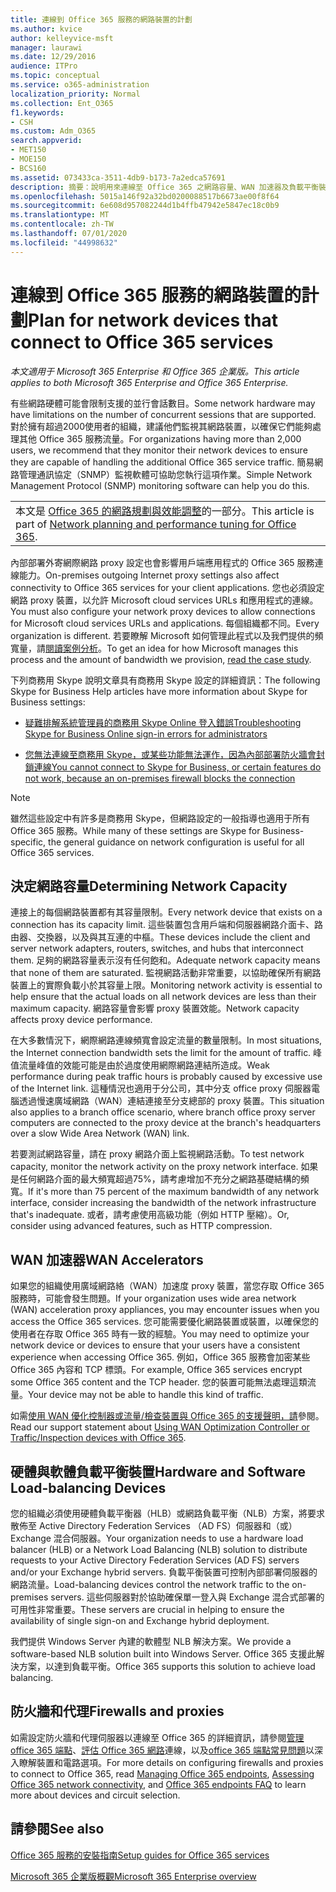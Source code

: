 ```yaml
---
title: 連線到 Office 365 服務的網路裝置的計劃
ms.author: kvice
author: kelleyvice-msft
manager: laurawi
ms.date: 12/29/2016
audience: ITPro
ms.topic: conceptual
ms.service: o365-administration
localization_priority: Normal
ms.collection: Ent_O365
f1.keywords:
- CSH
ms.custom: Adm_O365
search.appverid:
- MET150
- MOE150
- BCS160
ms.assetid: 073433ca-3511-4db9-b173-7a2edca57691
description: 摘要：說明用來連線至 Office 365 之網路容量、WAN 加速器及負載平衡裝置的考慮。
ms.openlocfilehash: 5015a146f92a32bd0200088517b6673ae00f8f64
ms.sourcegitcommit: 6e608d957082244d1b4ffb47942e5847ec18c0b9
ms.translationtype: MT
ms.contentlocale: zh-TW
ms.lasthandoff: 07/01/2020
ms.locfileid: "44998632"
---
```

# <a name="plan-for-network-devices-that-connect-to-office-365-services"></a><span data-ttu-id="3614d-103">連線到 Office 365 服務的網路裝置的計劃</span><span class="sxs-lookup"><span data-stu-id="3614d-103">Plan for network devices that connect to Office 365 services</span></span>

<span data-ttu-id="3614d-104">*本文適用于 Microsoft 365 Enterprise 和 Office 365 企業版。*</span><span class="sxs-lookup"><span data-stu-id="3614d-104">*This article applies to both Microsoft 365 Enterprise and Office 365 Enterprise.*</span></span>
  
<span data-ttu-id="3614d-105">有些網路硬體可能會限制支援的並行會話數目。</span><span class="sxs-lookup"><span data-stu-id="3614d-105">Some network hardware may have limitations on the number of concurrent sessions that are supported.</span></span> <span data-ttu-id="3614d-106">對於擁有超過2000使用者的組織，建議他們監視其網路裝置，以確保它們能夠處理其他 Office 365 服務流量。</span><span class="sxs-lookup"><span data-stu-id="3614d-106">For organizations having more than 2,000 users, we recommend that they monitor their network devices to ensure they are capable of handling the additional Office 365 service traffic.</span></span> <span data-ttu-id="3614d-107">簡易網路管理通訊協定（SNMP）監視軟體可協助您執行這項作業。</span><span class="sxs-lookup"><span data-stu-id="3614d-107">Simple Network Management Protocol (SNMP) monitoring software can help you do this.</span></span>

||
|:-----|
| <span data-ttu-id="3614d-108">本文是 [Office 365 的網路規劃與效能調整](https://aka.ms/tune)的一部分。</span><span class="sxs-lookup"><span data-stu-id="3614d-108">This article is part of [Network planning and performance tuning for Office 365](https://aka.ms/tune).</span></span>|

<span data-ttu-id="3614d-109">內部部署外寄網際網路 proxy 設定也會影響用戶端應用程式的 Office 365 服務連線能力。</span><span class="sxs-lookup"><span data-stu-id="3614d-109">On-premises outgoing Internet proxy settings also affect connectivity to Office 365 services for your client applications.</span></span> <span data-ttu-id="3614d-110">您也必須設定網路 proxy 裝置，以允許 Microsoft cloud services URLs 和應用程式的連線。</span><span class="sxs-lookup"><span data-stu-id="3614d-110">You must also configure your network proxy devices to allow connections for Microsoft cloud services URLs and applications.</span></span> <span data-ttu-id="3614d-111">每個組織都不同。</span><span class="sxs-lookup"><span data-stu-id="3614d-111">Every organization is different.</span></span> <span data-ttu-id="3614d-112">若要瞭解 Microsoft 如何管理此程式以及我們提供的頻寬量，請[閱讀案例分析](https://www.microsoft.com/itshowcase/Article/Content/631/Optimizing-network-performance-for-Microsoft-Office-365)。</span><span class="sxs-lookup"><span data-stu-id="3614d-112">To get an idea for how Microsoft manages this process and the amount of bandwidth we provision, [read the case study](https://www.microsoft.com/itshowcase/Article/Content/631/Optimizing-network-performance-for-Microsoft-Office-365).</span></span>
  
<span data-ttu-id="3614d-113">下列商務用 Skype 說明文章具有商務用 Skype 設定的詳細資訊：</span><span class="sxs-lookup"><span data-stu-id="3614d-113">The following Skype for Business Help articles have more information about Skype for Business settings:</span></span>
  
- [<span data-ttu-id="3614d-114">疑難排解系統管理員的商務用 Skype Online 登入錯誤</span><span class="sxs-lookup"><span data-stu-id="3614d-114">Troubleshooting Skype for Business Online sign-in errors for administrators</span></span>](https://docs.microsoft.com/skypeforbusiness/set-up-skype-for-business-online/troubleshooting-sign-in-errors-for-admins)

- [<span data-ttu-id="3614d-115">您無法連線至商務用 Skype，或某些功能無法運作，因為內部部署防火牆會封鎖連線</span><span class="sxs-lookup"><span data-stu-id="3614d-115">You cannot connect to Skype for Business, or certain features do not work, because an on-premises firewall blocks the connection</span></span>](https://go.microsoft.com/fwlink/p/?LinkID=243625)

> [!NOTE]
> <span data-ttu-id="3614d-116">雖然這些設定中有許多是商務用 Skype，但網路設定的一般指導也適用于所有 Office 365 服務。</span><span class="sxs-lookup"><span data-stu-id="3614d-116">While many of these settings are Skype for Business-specific, the general guidance on network configuration is useful for all Office 365 services.</span></span>
  
## <a name="determining-network-capacity"></a><span data-ttu-id="3614d-117">決定網路容量</span><span class="sxs-lookup"><span data-stu-id="3614d-117">Determining Network Capacity</span></span>

<span data-ttu-id="3614d-118">連接上的每個網路裝置都有其容量限制。</span><span class="sxs-lookup"><span data-stu-id="3614d-118">Every network device that exists on a connection has its capacity limit.</span></span> <span data-ttu-id="3614d-119">這些裝置包含用戶端和伺服器網路介面卡、路由器、交換器，以及與其互連的中樞。</span><span class="sxs-lookup"><span data-stu-id="3614d-119">These devices include the client and server network adapters, routers, switches, and hubs that interconnect them.</span></span> <span data-ttu-id="3614d-120">足夠的網路容量表示沒有任何飽和。</span><span class="sxs-lookup"><span data-stu-id="3614d-120">Adequate network capacity means that none of them are saturated.</span></span> <span data-ttu-id="3614d-121">監視網路活動非常重要，以協助確保所有網路裝置上的實際負載小於其容量上限。</span><span class="sxs-lookup"><span data-stu-id="3614d-121">Monitoring network activity is essential to help ensure that the actual loads on all network devices are less than their maximum capacity.</span></span> <span data-ttu-id="3614d-122">網路容量會影響 proxy 裝置效能。</span><span class="sxs-lookup"><span data-stu-id="3614d-122">Network capacity affects proxy device performance.</span></span>
  
<span data-ttu-id="3614d-123">在大多數情況下，網際網路連線頻寬會設定流量的數量限制。</span><span class="sxs-lookup"><span data-stu-id="3614d-123">In most situations, the Internet connection bandwidth sets the limit for the amount of traffic.</span></span> <span data-ttu-id="3614d-124">峰值流量峰值的效能可能是由於過度使用網際網路連結所造成。</span><span class="sxs-lookup"><span data-stu-id="3614d-124">Weak performance during peak traffic hours is probably caused by excessive use of the Internet link.</span></span> <span data-ttu-id="3614d-125">這種情況也適用于分公司，其中分支 office proxy 伺服器電腦透過慢速廣域網路（WAN）連結連接至分支總部的 proxy 裝置。</span><span class="sxs-lookup"><span data-stu-id="3614d-125">This situation also applies to a branch office scenario, where branch office proxy server computers are connected to the proxy device at the branch's headquarters over a slow Wide Area Network (WAN) link.</span></span>
  
<span data-ttu-id="3614d-126">若要測試網路容量，請在 proxy 網路介面上監視網路活動。</span><span class="sxs-lookup"><span data-stu-id="3614d-126">To test network capacity, monitor the network activity on the proxy network interface.</span></span> <span data-ttu-id="3614d-127">如果是任何網路介面的最大頻寬超過75%，請考慮增加不充分之網路基礎結構的頻寬。</span><span class="sxs-lookup"><span data-stu-id="3614d-127">If it's more than 75 percent of the maximum bandwidth of any network interface, consider increasing the bandwidth of the network infrastructure that's inadequate.</span></span> <span data-ttu-id="3614d-128">或者，請考慮使用高級功能（例如 HTTP 壓縮）。</span><span class="sxs-lookup"><span data-stu-id="3614d-128">Or, consider using advanced features, such as HTTP compression.</span></span>
  
## <a name="wan-accelerators"></a><span data-ttu-id="3614d-129">WAN 加速器</span><span class="sxs-lookup"><span data-stu-id="3614d-129">WAN Accelerators</span></span>

<span data-ttu-id="3614d-130">如果您的組織使用廣域網路絡（WAN）加速度 proxy 裝置，當您存取 Office 365 服務時，可能會發生問題。</span><span class="sxs-lookup"><span data-stu-id="3614d-130">If your organization uses wide area network (WAN) acceleration proxy appliances, you may encounter issues when you access the Office 365 services.</span></span> <span data-ttu-id="3614d-131">您可能需要優化網路裝置或裝置，以確保您的使用者在存取 Office 365 時有一致的經驗。</span><span class="sxs-lookup"><span data-stu-id="3614d-131">You may need to optimize your network device or devices to ensure that your users have a consistent experience when accessing Office 365.</span></span> <span data-ttu-id="3614d-132">例如，Office 365 服務會加密某些 Office 365 內容和 TCP 標頭。</span><span class="sxs-lookup"><span data-stu-id="3614d-132">For example, Office 365 services encrypt some Office 365 content and the TCP header.</span></span> <span data-ttu-id="3614d-133">您的裝置可能無法處理這類流量。</span><span class="sxs-lookup"><span data-stu-id="3614d-133">Your device may not be able to handle this kind of traffic.</span></span>
  
<span data-ttu-id="3614d-134">如需[使用 WAN 優化控制器或流量/檢查裝置與 Office 365 的支援聲明，請](https://support.microsoft.com/kb/2690045)參閱。</span><span class="sxs-lookup"><span data-stu-id="3614d-134">Read our support statement about [Using WAN Optimization Controller or Traffic/Inspection devices with Office 365](https://support.microsoft.com/kb/2690045).</span></span>
  
## <a name="hardware-and-software-load-balancing-devices"></a><span data-ttu-id="3614d-135">硬體與軟體負載平衡裝置</span><span class="sxs-lookup"><span data-stu-id="3614d-135">Hardware and Software Load-balancing Devices</span></span>

<span data-ttu-id="3614d-136">您的組織必須使用硬體負載平衡器（HLB）或網路負載平衡（NLB）方案，將要求散佈至 Active Directory Federation Services （AD FS）伺服器和（或） Exchange 混合伺服器。</span><span class="sxs-lookup"><span data-stu-id="3614d-136">Your organization needs to use a hardware load balancer (HLB) or a Network Load Balancing (NLB) solution to distribute requests to your Active Directory Federation Services (AD FS) servers and/or your Exchange hybrid servers.</span></span> <span data-ttu-id="3614d-137">負載平衡裝置可控制內部部署伺服器的網路流量。</span><span class="sxs-lookup"><span data-stu-id="3614d-137">Load-balancing devices control the network traffic to the on-premises servers.</span></span> <span data-ttu-id="3614d-138">這些伺服器對於協助確保單一登入與 Exchange 混合式部署的可用性非常重要。</span><span class="sxs-lookup"><span data-stu-id="3614d-138">These servers are crucial in helping to ensure the availability of single sign-on and Exchange hybrid deployment.</span></span>
  
<span data-ttu-id="3614d-139">我們提供 Windows Server 內建的軟體型 NLB 解決方案。</span><span class="sxs-lookup"><span data-stu-id="3614d-139">We provide a software-based NLB solution built into Windows Server.</span></span> <span data-ttu-id="3614d-140">Office 365 支援此解決方案，以達到負載平衡。</span><span class="sxs-lookup"><span data-stu-id="3614d-140">Office 365 supports this solution to achieve load balancing.</span></span>
  
## <a name="firewalls-and-proxies"></a><span data-ttu-id="3614d-141">防火牆和代理</span><span class="sxs-lookup"><span data-stu-id="3614d-141">Firewalls and proxies</span></span>

<span data-ttu-id="3614d-142">如需設定防火牆和代理伺服器以連線至 Office 365 的詳細資訊，請參閱[管理 office 365 端點](https://support.office.com/article/99cab9d4-ef59-4207-9f2b-3728eb46bf9a)、[評估 Office 365 網路](assessing-network-connectivity.md)連線，以及[office 365 端點常見問題](https://support.office.com/article/d4088321-1c89-4b96-9c99-54c75cae2e6d)以深入瞭解裝置和電路選項。</span><span class="sxs-lookup"><span data-stu-id="3614d-142">For more details on configuring firewalls and proxies to connect to Office 365, read [Managing Office 365 endpoints](https://support.office.com/article/99cab9d4-ef59-4207-9f2b-3728eb46bf9a), [Assessing Office 365 network connectivity](assessing-network-connectivity.md), and [Office 365 endpoints FAQ](https://support.office.com/article/d4088321-1c89-4b96-9c99-54c75cae2e6d) to learn more about devices and circuit selection.</span></span>
  
## <a name="see-also"></a><span data-ttu-id="3614d-143">請參閱</span><span class="sxs-lookup"><span data-stu-id="3614d-143">See also</span></span>

[<span data-ttu-id="3614d-144">Office 365 服務的安裝指南</span><span class="sxs-lookup"><span data-stu-id="3614d-144">Setup guides for Office 365 services</span></span>](setup-guides-for-office-365.md)

[<span data-ttu-id="3614d-145">Microsoft 365 企業版概觀</span><span class="sxs-lookup"><span data-stu-id="3614d-145">Microsoft 365 Enterprise overview</span></span>](https://docs.microsoft.com/microsoft-365/enterprise/microsoft-365-overview)
